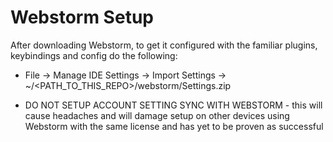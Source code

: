 # Webstorm Setup

After downloading Webstorm, to get it configured with the familiar plugins, keybindings and config do the following:

* File -> Manage IDE Settings -> Import Settings -> ~/<PATH_TO_THIS_REPO>/webstorm/Settings.zip

* DO NOT SETUP ACCOUNT SETTING SYNC WITH WEBSTORM - this will cause headaches and will damage setup on other devices using Webstorm with the same license and has yet to be proven as successful